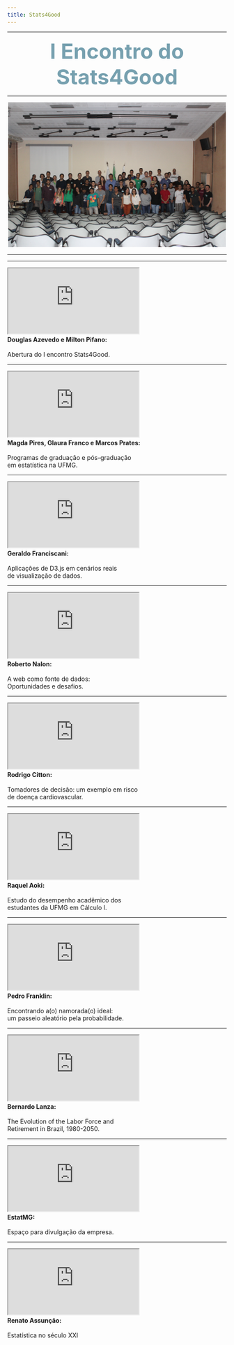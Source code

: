 ```yaml
---
title: Stats4Good
---
```


***

<center><font size="8" color="#76asaf"><b>I Encontro do Stats4Good</b></font></center>

***

<center><img src="/encontros/I_encontro_s4g/Grupo.jpg" I Encontro Stats4Good width="500" ></center>

***
***

<div class="clearfix float-my-children">
   <iframe src="https://www.youtube.com/embed/0q1awh9KlEI"></iframe>
   <div><b>Douglas Azevedo e Milton Pifano:</b></div>
   <br>
   <div>Abertura do I encontro Stats4Good.</div>
</div>

***

<div class="clearfix float-my-children">
   <iframe src="https://www.youtube.com/embed/mRH6bwSghnM"></iframe>
   <div><b>Magda Pires, Glaura Franco e Marcos Prates:</b></div>
   <br>
   <div>Programas de graduação e pós-graduação</div>
   <div> em estatística na UFMG.</div>
</div>

***

<div class="clearfix float-my-children">
   <iframe src="https://www.youtube.com/embed/ozzKMNUyRNA"></iframe>   
   <div><b>Geraldo Franciscani:</b></div>
   <br>
   <div>Aplicações de D3.js em cenários reais</div>
   <div>de visualização de dados.</div>
</div>

***

<div class="clearfix float-my-children">
   <iframe src="https://www.youtube.com/embed/LxIJ2nZy9FE"></iframe>   
   <div><b>Roberto Nalon:</b></div>
   <br>
   <div>A web como fonte de dados:</div>
   <div>Oportunidades e desafios.</div>
</div>

***

<div class="clearfix float-my-children">
   <iframe src="https://www.youtube.com/embed/zOuwM_z24qs"></iframe>   
   <div><b>Rodrigo Citton:</b></div>
   <br>
   <div>Tomadores de decisão: um exemplo em risco</div>
   <div>de doença cardiovascular.</div>
</div>

***

<div class="clearfix float-my-children">
   <iframe src="https://www.youtube.com/embed/xJ36LcfGa9Q"></iframe>   
   <div><b>Raquel Aoki:</b></div>
   <br>
   <div>Estudo do desempenho acadêmico dos</div>
   <div>estudantes da UFMG em Cálculo I.</div>
</div>

***

<div class="clearfix float-my-children">
   <iframe src="https://www.youtube.com/embed/S6SIW8dSfBM"></iframe>   
   <div><b>Pedro Franklin:</b></div>
   <br>
   <div>Encontrando a(o) namorada(o) ideal:</div>
   <div>um passeio aleatório pela probabilidade.</div>
</div>

***

<div class="clearfix float-my-children">
   <iframe src="https://www.youtube.com/embed/yjejhpTfSc0"></iframe>
   <div><b>Bernardo Lanza:</b></div>
   <br>
   <div>The Evolution of the Labor Force and</div>
   <div>Retirement in Brazil, 1980-2050.</div>   
</div>

***

<div class="clearfix float-my-children">
   <iframe src="https://www.youtube.com/embed/gktbwTFI350"></iframe>   
   <div><b>EstatMG:</b></div>
   <br>
   <div>Espaço para divulgação da empresa.</div>
</div>

***

<div class="clearfix float-my-children">
   <iframe src="https://www.youtube.com/embed/zNrooIld26A"></iframe>   
   <div><b>Renato Assunção:</b></div>
   <br>
   <div>Estatística no século XXI</div>
</div>
